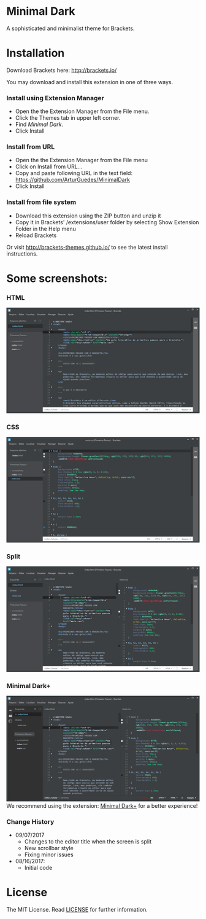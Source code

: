 # Minimal Dark
A sophisticated and minimalist theme for Brackets.

# Installation

Download Brackets here: http://brackets.io/

You may download and install this extension in one of three ways. 

### Install using Extension Manager
- Open the the Extension Manager from the File menu.
- Click the Themes tab in upper left corner.
- Find *Minimal Dark*.
- Click Install

### Install from URL
- Open the the Extension Manager from the File menu
- Click on Install from URL...
- Copy and paste following URL in the text field: https://github.com/ArturGuedes/MinimalDark
- Click Install

### Install from file system
- Download this extension using the ZIP button and unzip it 
- Copy it in Brackets' /extensions/user folder by selecting Show Extension Folder in the Help menu
- Reload Brackets



Or visit http://brackets-themes.github.io/ to see the latest install instructions.

# Some screenshots:

### HTML
![HTML Screenshot](https://github.com/ArturGuedes/MinimalDark/blob/master/screenshots/html.png)

### CSS
![CSS Screenshot](https://github.com/ArturGuedes/MinimalDark/blob/master/screenshots/css.png)

### Split
![Split Screenshot](https://github.com/ArturGuedes/MinimalDark/blob/master/screenshots/split.png)

### Minimal Dark+
![PLUS Screenshot](https://github.com/ArturGuedes/MinimalDark/blob/master/screenshots/plus.png)
We recommend using the extension: [Minimal Dark+](https://github.com/ArturGuedes/MinimalDarkPlus) for a better experience!


### Change History
* 09/07/2017
   * Changes to the editor title when the screen is split
   * New scrollbar style
   * Fixing minor issues
* 08/16/2017:
   * Initial code

# License

The MIT License. Read [LICENSE](LICENSE) for further information.


